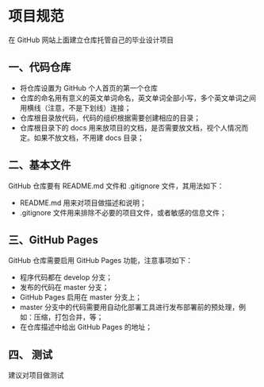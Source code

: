 # 项目规范

在 GitHub 网站上面建立仓库托管自己的毕业设计项目

## 一、代码仓库

- 将仓库设置为 GitHub 个人首页的第一个仓库
- 仓库的命名用有意义的英文单词命名，英文单词全部小写，多个英文单词之间用横线（注意，不是下划线）连接；
- 仓库根目录放代码，代码的组织根据需要创建相应的目录；
- 仓库根目录下的 docs 用来放项目的文档，是否需要放文档，视个人情况而定。如果不放文档，不用建 docs 目录；

## 二、基本文件

GitHub 仓库要有 README.md 文件和 .gitignore 文件，其用法如下：

- README.md 用来对项目做描述和说明；
- .gitignore 文件用来排除不必要的项目文件，或者敏感的信息文件；

## 三、GitHub Pages

GitHub 仓库需要启用 GitHub Pages 功能，注意事项如下：

- 程序代码都在 develop 分支；
- 发布的代码在 master 分支；
- GitHub Pages 启用在 master 分支上；
- master 分支中的代码需要用自动化部署工具进行发布部署前的预处理，例如：压缩，打包合并，等；
- 在仓库描述中给出 GitHub Pages 的地址；

## 四、 测试

建议对项目做测试


